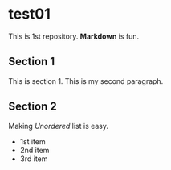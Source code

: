 # test01
 
 This is 1st repository.
 **Markdown** is fun.

## Section 1
This is section 1. 
This is my second paragraph.

## Section 2
Making *Unordered* list is easy.

- 1st item
- 2nd item
- 3rd item
